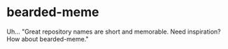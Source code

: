 bearded-meme
============

Uh... "Great repository names are short and memorable. Need inspiration? How about bearded-meme."

